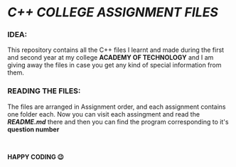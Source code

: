 # ***C++ COLLEGE ASSIGNMENT FILES***

### **IDEA**:
This repository contains all the C++ files I learnt and made during the first and second year at my college **ACADEMY OF TECHNOLOGY** and I am giving away the files in case you get any kind of special information from them.

### **READING THE FILES**:

The files are arranged in Assignment order, and each assignment contains one folder each. Now you can visit each assingment and read the ***README.md*** there and then you can find the program corresponding to it's **question number**

</br>

**HAPPY CODING 😉**
